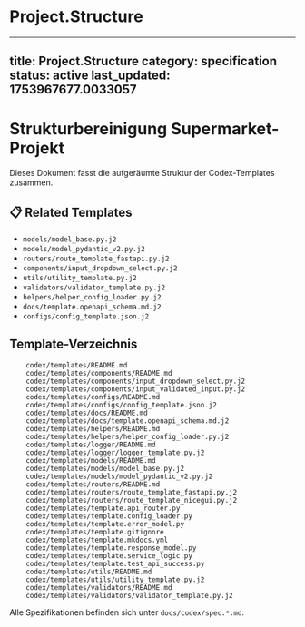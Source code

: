 # Project.Structure

---
title: Project.Structure
category: specification
status: active
last_updated: 1753967677.0033057
---

# Strukturbereinigung Supermarket-Projekt

Dieses Dokument fasst die aufgeräumte Struktur der Codex-Templates zusammen.

## 
## 📋 Related Templates

- `models/model_base.py.j2`
- `models/model_pydantic_v2.py.j2`
- `routers/route_template_fastapi.py.j2`
- `components/input_dropdown_select.py.j2`
- `utils/utility_template.py.j2`
- `validators/validator_template.py.j2`
- `helpers/helper_config_loader.py.j2`
- `docs/template.openapi_schema.md.j2`
- `configs/config_template.json.j2`


## Template-Verzeichnis

```text
    codex/templates/README.md
    codex/templates/components/README.md
    codex/templates/components/input_dropdown_select.py.j2
    codex/templates/components/input_validated_input.py.j2
    codex/templates/configs/README.md
    codex/templates/configs/config_template.json.j2
    codex/templates/docs/README.md
    codex/templates/docs/template.openapi_schema.md.j2
    codex/templates/helpers/README.md
    codex/templates/helpers/helper_config_loader.py.j2
    codex/templates/logger/README.md
    codex/templates/logger/logger_template.py.j2
    codex/templates/models/README.md
    codex/templates/models/model_base.py.j2
    codex/templates/models/model_pydantic_v2.py.j2
    codex/templates/routers/README.md
    codex/templates/routers/route_template_fastapi.py.j2
    codex/templates/routers/route_template_nicegui.py.j2
    codex/templates/template.api_router.py
    codex/templates/template.config_loader.py
    codex/templates/template.error_model.py
    codex/templates/template.gitignore
    codex/templates/template.mkdocs.yml
    codex/templates/template.response_model.py
    codex/templates/template.service_logic.py
    codex/templates/template.test_api_success.py
    codex/templates/utils/README.md
    codex/templates/utils/utility_template.py.j2
    codex/templates/validators/README.md
    codex/templates/validators/validator_template.py.j2
```

Alle Spezifikationen befinden sich unter `docs/codex/spec.*.md`.
